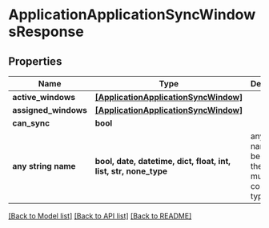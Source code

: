 # ApplicationApplicationSyncWindowsResponse


## Properties
Name | Type | Description | Notes
------------ | ------------- | ------------- | -------------
**active_windows** | [**[ApplicationApplicationSyncWindow]**](ApplicationApplicationSyncWindow.md) |  | [optional] 
**assigned_windows** | [**[ApplicationApplicationSyncWindow]**](ApplicationApplicationSyncWindow.md) |  | [optional] 
**can_sync** | **bool** |  | [optional] 
**any string name** | **bool, date, datetime, dict, float, int, list, str, none_type** | any string name can be used but the value must be the correct type | [optional]

[[Back to Model list]](../README.md#documentation-for-models) [[Back to API list]](../README.md#documentation-for-api-endpoints) [[Back to README]](../README.md)


